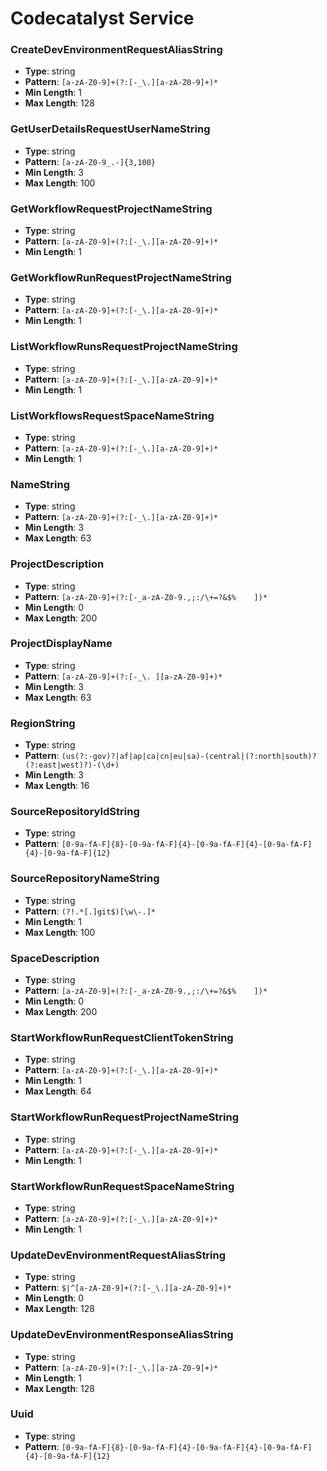 # Codecatalyst Service

### CreateDevEnvironmentRequestAliasString
- **Type**: string
- **Pattern**: `[a-zA-Z0-9]+(?:[-_\.][a-zA-Z0-9]+)*`
- **Min Length**: 1
- **Max Length**: 128

### GetUserDetailsRequestUserNameString
- **Type**: string
- **Pattern**: `[a-zA-Z0-9_.-]{3,100}`
- **Min Length**: 3
- **Max Length**: 100

### GetWorkflowRequestProjectNameString
- **Type**: string
- **Pattern**: `[a-zA-Z0-9]+(?:[-_\.][a-zA-Z0-9]+)*`
- **Min Length**: 1

### GetWorkflowRunRequestProjectNameString
- **Type**: string
- **Pattern**: `[a-zA-Z0-9]+(?:[-_\.][a-zA-Z0-9]+)*`
- **Min Length**: 1

### ListWorkflowRunsRequestProjectNameString
- **Type**: string
- **Pattern**: `[a-zA-Z0-9]+(?:[-_\.][a-zA-Z0-9]+)*`
- **Min Length**: 1

### ListWorkflowsRequestSpaceNameString
- **Type**: string
- **Pattern**: `[a-zA-Z0-9]+(?:[-_\.][a-zA-Z0-9]+)*`
- **Min Length**: 1

### NameString
- **Type**: string
- **Pattern**: `[a-zA-Z0-9]+(?:[-_\.][a-zA-Z0-9]+)*`
- **Min Length**: 3
- **Max Length**: 63

### ProjectDescription
- **Type**: string
- **Pattern**: `[a-zA-Z0-9]+(?:[-_a-zA-Z0-9.,;:/\+=?&$%    ])*`
- **Min Length**: 0
- **Max Length**: 200

### ProjectDisplayName
- **Type**: string
- **Pattern**: `[a-zA-Z0-9]+(?:[-_\. ][a-zA-Z0-9]+)*`
- **Min Length**: 3
- **Max Length**: 63

### RegionString
- **Type**: string
- **Pattern**: `(us(?:-gov)?|af|ap|ca|cn|eu|sa)-(central|(?:north|south)?(?:east|west)?)-(\d+)`
- **Min Length**: 3
- **Max Length**: 16

### SourceRepositoryIdString
- **Type**: string
- **Pattern**: `[0-9a-fA-F]{8}-[0-9a-fA-F]{4}-[0-9a-fA-F]{4}-[0-9a-fA-F]{4}-[0-9a-fA-F]{12}`

### SourceRepositoryNameString
- **Type**: string
- **Pattern**: `(?!.*[.]git$)[\w\-.]*`
- **Min Length**: 1
- **Max Length**: 100

### SpaceDescription
- **Type**: string
- **Pattern**: `[a-zA-Z0-9]+(?:[-_a-zA-Z0-9.,;:/\+=?&$%    ])*`
- **Min Length**: 0
- **Max Length**: 200

### StartWorkflowRunRequestClientTokenString
- **Type**: string
- **Pattern**: `[a-zA-Z0-9]+(?:[-_\.][a-zA-Z0-9]+)*`
- **Min Length**: 1
- **Max Length**: 64

### StartWorkflowRunRequestProjectNameString
- **Type**: string
- **Pattern**: `[a-zA-Z0-9]+(?:[-_\.][a-zA-Z0-9]+)*`
- **Min Length**: 1

### StartWorkflowRunRequestSpaceNameString
- **Type**: string
- **Pattern**: `[a-zA-Z0-9]+(?:[-_\.][a-zA-Z0-9]+)*`
- **Min Length**: 1

### UpdateDevEnvironmentRequestAliasString
- **Type**: string
- **Pattern**: `$|^[a-zA-Z0-9]+(?:[-_\.][a-zA-Z0-9]+)*`
- **Min Length**: 0
- **Max Length**: 128

### UpdateDevEnvironmentResponseAliasString
- **Type**: string
- **Pattern**: `[a-zA-Z0-9]+(?:[-_\.][a-zA-Z0-9]+)*`
- **Min Length**: 1
- **Max Length**: 128

### Uuid
- **Type**: string
- **Pattern**: `[0-9a-fA-F]{8}-[0-9a-fA-F]{4}-[0-9a-fA-F]{4}-[0-9a-fA-F]{4}-[0-9a-fA-F]{12}`

